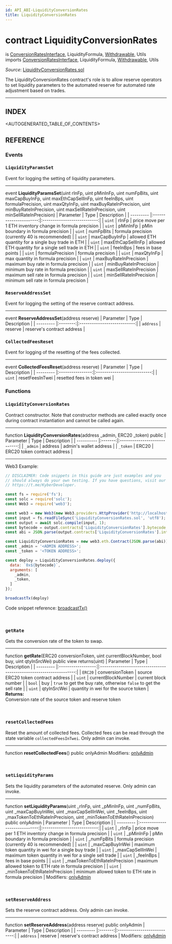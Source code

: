 ```yaml
---
id: API_ABI-LiquidityConversionRates
title: LiquidityConversionRates
---
```

[//]: # (tagline)
# contract LiquidityConversionRates
is [ConversionRatesInterface](api_abi-conversionratesinterface.md), LiquidityFormula, [Withdrawable](api_abi-withdrawable.md), Utils\
imports [ConversionRatesInterface](api_abi-conversionratesinterface.md), LiquidityFormula, [Withdrawable](api_abi-withdrawable.md), Utils

*Source*: [LiquidityConversionRates.sol](https://github.com/KyberNetwork/smart-contracts/blob/master/contracts/LiquidityConversionRates.sol)

The LiquidityConversionRates contract's role is to allow reserve operators to set liquidity parameters to the automated reserve for automated rate adjustment based on trades.
___

## INDEX

<AUTOGENERATED_TABLE_OF_CONTENTS>

## REFERENCE

### Events

### `LiquidityParamsSet`
Event for logging the setting of liquidity parameters.
___
event __LiquidityParamsSet__(uint rInFp, uint pMinInFp, uint numFpBits, uint maxCapBuyInFp, uint maxEthCapSellInFp, uint feeInBps, uint formulaPrecision, uint maxQtyInFp, uint maxBuyRateInPrecision, uint minBuyRateInPrecision, uint maxSellRateInPrecision, uint minSellRateInPrecision)
| Parameter | Type                   | Description                 |
| --------- |:----------------------:|:---------------------------:|
| `uint`    | rInFp                  | price move per 1 ETH inventory change in formula precision |
| `uint`    | pMinInFp               | pMin boundary in formula precision                         |
| `uint`    | numFpBits              | formula precision (currently 40 is recommended)            |
| `uint`    | maxCapBuyInFp          | allowed ETH quantity for a single buy trade in ETH         |
| `uint`    | maxEthCapSellInFp      | allowed ETH quantity for a single sell trade in ETH        |
| `uint`    | feeInBps               | fees in base points                                        |
| `uint`    | formulaPrecision       | formula precision                                          |
| `uint`    | maxQtyInFp             | max quantity in formula precision                          |
| `uint`    | maxBuyRateInPrecision  | maximum buy rate in formula precision                      |
| `uint`    | minBuyRateInPrecision  | minimum buy rate in formula precision                      |
| `uint`    | maxSellRateInPrecision | maximum sell rate in formula precision                     |
| `uint`    | minSellRateInPrecision | minimum sell rate in formula precision                     |
<br />

### `ReserveAddressSet`
Event for logging the setting of the reserve contract address.
___
event __ReserveAddressSet__(address reserve)
| Parameter | Type     | Description                 |
| --------- |:--------:|:---------------------------:|
| `address` | reserve  | reserve's contract address  |
<br />

### `CollectedFeesReset`
Event for logging of the resetting of the fees collected.
___
event __CollectedFeesReset__(address reserve)
| Parameter | Type             | Description                 |
| --------- |:----------------:|:---------------------------:|
| `uint`    | resetFeesInTwei  | resetted fees in token wei  |
<br />

### Functions

### `LiquidityConversionRates`
Contract constructor. Note that constructor methods are called exactly once during contract instantiation and cannot be called again.
___
function __LiquidityConversionRates__(address \_admin, ERC20 \_token) public
| Parameter  | Type    | Description                  |
| ---------- |:-------:|:----------------------------:|
| `_admin`   | address | admin's wallet address       |
| `_token`   | ERC20   | ERC20 token contract address |
___
Web3 Example:
```js
// DISCLAIMER: Code snippets in this guide are just examples and you
// should always do your own testing. If you have questions, visit our
// https://t.me/KyberDeveloper.

const fs = require('fs');
const solc = require('solc');
const Web3 = require('web3');

const web3 = new Web3(new Web3.providers.HttpProvider('http://localhost:8545'));
const input = fs.readFileSync('LiquidityConversionRates.sol', 'utf8');
const output = await solc.compile(input, 1);
const bytecode = output.contracts['LiquidityConversionRates'].bytecode;
const abi = JSON.parse(output.contracts['LiquidityConversionRates'].interface);

const LiquidityConversionRates = new web3.eth.Contract(JSON.parse(abi));
const _admin = '<ADMIN ADDRESS>';
const _token = '<TOKEN ADDRESS>';

const deploy = LiquidityConversionRates.deploy({
  data: `0x${bytecode}`,
  arguments: [
    _admin,
    _token,
  ]
});

broadcastTx(deploy)
```
Code snippet reference: [broadcastTx()](api_abi-web3.md#broadcasting-transactions)

<br />

### `getRate`
Gets the conversion rate of the token to swap.
___
function __getRate__(ERC20 conversionToken, uint currentBlockNumber, bool buy, uint qtyInSrcWei) public view returns(uint)
| Parameter | Type               | Description                                                        |
| --------- |:------------------:|:------------------------------------------------------------------:|
| `ERC20`   | conversionToken    | source ERC20 token contract address                                |
| `uint`    | currentBlockNumber | current block number                                               |
| `bool`    | buy                | `true` to get the buy rate, otherwise `false` to get the sell rate |
| `uint`    | qtyInSrcWei        | quantity in wei for the source token                               |
**Returns:**\
Conversion rate of the source token and reserve token

<br />

### `resetCollectedFees`
Reset the amount of collected fees. Collected fees can be read through the state variable `collectedFeesInTwei`. Only admin can invoke.
___
function __resetCollectedFees__() public onlyAdmin
Modifiers: [onlyAdmin](api_abi-permissiongroups.md#onlyadmin)

<br />

### `setLiquidityParams`
Sets the liquidity parameters of the automated reserve. Only admin can invoke.
___
function __setLiquidityParams__(uint \_rInFp, uint \_pMinInFp, uint \_numFpBits, uint \_maxCapBuyInWei, uint \_maxCapSellInWei, uint \_feeInBps, uint \_maxTokenToEthRateInPrecision, uint \_minTokenToEthRateInPrecision) public onlyAdmin
| Parameter | Type                          | Description                 |
| --------- |:-----------------------------:|:---------------------------:|
| `uint`    | _rInFp                        | price move per 1 ETH inventory change in formula precision  |
| `uint`    | _pMinInFp                     | pMin boundary in formula precision                          |
| `uint`    | _numFpBits                    | formula precision (currently 40 is recommended)             |
| `uint`    | _maxCapBuyInWei               | maximum token quantity in wei for a single buy trade        |
| `uint`    | _maxCapSellInWei              | maximum token quantity in wei for a single sell trade       |
| `uint`    | _feeInBps                     | fees in base points                                         |
| `uint`    | _maxTokenToEthRateInPrecision | maximum allowed token to ETH rate in formula precision      |
| `uint`    | _minTokenToEthRateInPrecision | minimum allowed token to ETH rate in formula precision      |
Modifiers: [onlyAdmin](api_abi-permissiongroups.md#onlyadmin)

<br />

### `setReserveAddress`
Sets the reserve contract address. Only admin can invoke.
___
function __setReserveAddress__(address reserve) public onlyAdmin
| Parameter | Type    | Description                 |
| --------- |:-------:|:---------------------------:|
| `address` | reserve | reserve's contract address  |
Modifiers: [onlyAdmin](api_abi-permissiongroups.md#onlyadmin)
